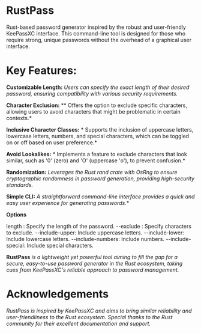 # RustPass
Rust-based password generator inspired by the robust and user-friendly KeePassXC interface. This command-line tool is designed for those who require strong, unique passwords without the overhead of a graphical user interface.

# Key Features:

**Customizable Length:** 
*Users can specify the exact length of their desired password, ensuring compatibility with various security requirements.*

**Character Exclusion:** **
Offers the option to exclude specific characters, allowing users to avoid characters that might be problematic in certain contexts.*

**Inclusive Character Classes:** *
Supports the inclusion of uppercase letters, lowercase letters, numbers, and special characters, which can be toggled on or off based on user preference.*

**Avoid Lookalikes:** *
Implements a feature to exclude characters that look similar, such as '0' (zero) and 'O' (uppercase 'o'), to prevent confusion.*
    
**Randomization:** 
*Leverages the Rust rand crate with OsRng to ensure cryptographic randomness in password generation, providing high-security standards.*

**Simple CLI:** 
*A straightforward command-line interface provides a quick and easy user experience for generating passwords.**

**Options**

length <LENGTH>: Specify the length of the password.
--exclude <CHARS>: Specify characters to exclude.
--include-upper: Include uppercase letters.
--include-lower: Include lowercase letters.
--include-numbers: Include numbers.
--include-special: Include special characters.

**RustPass** 
*is a lightweight yet powerful tool aiming to fill the gap for a secure, easy-to-use password generator in the Rust ecosystem, taking cues from KeePassXC's reliable approach to password management.*

# **Acknowledgements**

*RustPass is inspired by KeePassXC and aims to bring similar reliability and user-friendliness to the Rust ecosystem. Special thanks to the Rust community for their excellent documentation and support.*
